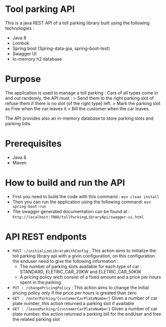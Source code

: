 # Tool parking API

This is a java REST API of a toll parking library built using the following technologies :

  - Java 8
  - Lombok
  - Spring boot (Spring-data-jpa, spring-boot-test)
  - Swagger UI
  - In-memory h2 database

# Purpose
  The application is used to manage a toll parking : 
   Cars of all types come in and out randomly, the API must :
        > Send them to the right parking slot of refuse them if there is no slot (of the right type) left.
        > Mark the parking slot as Free when the car leaves it
        > Bill the customer when the car leaves.
		
 The API provides also an in-memory database to store parking slots and parking bills.
 # Prerequisites
   - Java 8 
   - Maven
   
# How to build and run the API
- First you need to build the code with this command : `mvn clean install`
- Then you can run the application using the following command: `mvn spring-boot:run`
- The swagger generated documentation can be found at : `http://localhost:7008/tollParkingLibraryApi/swagger-ui.html`
# API REST endponts
- `POST :/initializeLibraryWithConfig` : This action aims to initialize the toll parking library api with a givin configuration, on this configuration the enduser need to give the following information :
  - The number of parking slots available for each type of car : STANDARD, ELETRIC_CAR_20KW and ELETRIC_CAR_50KW
  - A pricing policy wich consist of a fixed amount and a price per hours spent in the parking.
- `PUT : /changePricingPolicy` : This action aims to change the initial pricing policy only if the price per hours is greated than zero
- `GET : /enterParking/{customerCarPlateNumber}` Given a number of car plate number, this action returned a parking slot if available
- `GET : /leaveParking/{customerCarPlateNumber}` Given a number of car plate number, this action returned a parking bill for the endUser and free the related parking slot
